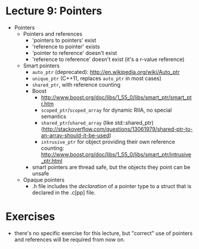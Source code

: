 # Lecture 9: Pointers

- Pointers
    - Pointers and references
        - 'pointers to pointers' exist
        - 'reference to pointer' exists
        - 'pointer to reference' doesn't exist
        - 'reference to reference' doesn't exist (it's a r-value reference)
    - Smart pointers
        - `auto_ptr` (deprecated): http://en.wikipedia.org/wiki/Auto_ptr
        - `unique_ptr` (C++11, replaces `auto_ptr` in most cases)
        - `shared_ptr`, with reference counting
        - Boost
            - http://www.boost.org/doc/libs/1_55_0/libs/smart_ptr/smart_ptr.htm
            - `scoped_ptr`/`scoped_array` for dynamic RIIA, no special semantics
            - `shared_ptr`/`shared_array` (like std::shared_ptr)
              (http://stackoverflow.com/questions/13061979/shared-ptr-to-an-array-should-it-be-used)
            - `intrusive_ptr` for object providing their own reference counting:
              http://www.boost.org/doc/libs/1_55_0/libs/smart_ptr/intrusive_ptr.html
        - smart pointers are thread safe, but the objects they point can be unsafe
    - Opaque pointers
        - .h file includes the _declaration_ of a pointer type to a struct that is declared in the
          .c[pp] file.

# Exercises

- there's no specific exercise for this lecture, but "correct" use of pointers and references will
  be required from now on.
